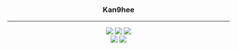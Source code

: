 <div align="center">
  
  ### Kan9hee
  ---
  
</div>


<div align="center">

  <div align="center">
    <img src="https://img.shields.io/badge/-Spring Boot-6DB33F?style=flat-square&logo=SpringBoot&logoColor=white"/> <img src="https://img.shields.io/badge/-JAVA-007396?style=flat-square&logo=java&logoColor=white"> <img src="https://img.shields.io/badge/-Kotlin-7F52FF?style=flat-square&logo=Kotlin&logoColor=white"/> 
  </div>
  
  <img src="http://mazassumnida.wtf/api/v2/generate_badge?boj=0905hkh"/>
  <img src="https://github-readme-stats.vercel.app/api/top-langs/?username=kan9hee&layout=compact&hide=javascript,css,scss&theme=dracula&langs_count=6"/>
 
</div>

